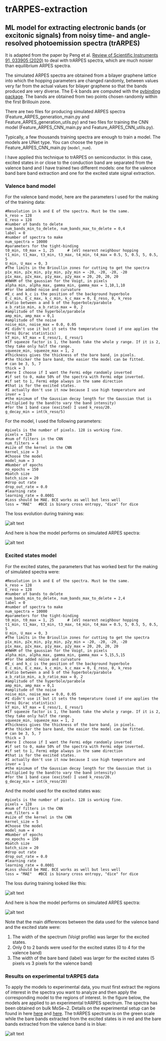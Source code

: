 # trARPES-extraction
## ML model for extracting electronic bands (or excitonic signals) from noisy time- and angle-resolved photoemission spectra (trARPES)

It is adapted from the paper by Peng et al. [Review of Scientific Instruments 91, 033905 (2020)](https://aip.scitation.org/doi/full/10.1063/1.5132586) to deal with trARPES spectra, which are much noisier than equilibrium ARPES spectra.

The simulated ARPES spectra are obtained from a bilayer graphene lattice into which the hopping parameters are changed randomly, between values very far from the actual values for bilayer graphene so that the bands produced are very diverse. The E-k bands are computed with the [pybinding package](https://docs.pybinding.site/en/stable/). The bands are obtained from two points chosen randomly within the first Brillouin zone.

There are two files for producing simulated ARPES spectra (Feature_ARPES_generation_main.py and Feature_ARPES_generation_utils.py) and two files for training the CNN  model (Feature_ARPES_CNN_main.py and Feature_ARPES_CNN_utils.py).

Typically, a few thousands training spectra are enough to train a model. The models are UNet type. You can choose the type in Feature_ARPES_CNN_main.py (`model_num`).

I have applied this technique to trARPES on semiconductor. In this case, excited states in or close to the conduction band are separated from the valence band and I have trained two different models: one for the valence band bare band extraction and one for the excited state signal extraction.

### Valence band model

For the valence band model, here are the parameters I used for the making of the training data:

```
#Resolution in k and E of the spectra. Must be the same.
k_reso = 128
E_reso = 128
#number of bands to delete
num_bands_min_to_delete, num_bands_max_to_delete = 0,4
label = 0
#number of spectra to make
num_spectra = 10000
#parameters for the tight-binding
t0_min, t0_max = 1, 25      # [eV] nearest neighbour hopping
t1_min, t1_max, t3_min, t3_max, t4_min, t4_max = 0.5, 5, 0.5, 5, 0.5, 5
U_min, U_max = 0, 3
#The limits in the Brioullin zones for cutting to get the spectra
p1x_min, p2x_min, p1y_min, p2y_min = -20, -20, -20, -20
p1x_max, p2x_max, p1y_max, p2y_max = 20, 20, 20, 20
#HWHM of the gaussian for the Voigt, in pixels
alpha_min, alpha_max, gamma_min, gamma_max = 1,10,1,10
#For the added noise and curvature
#E_c and k_c is the position of the background hyperbole
E_c_min, E_c_max, k_c_min, k_c_max = 0, E_reso, 0, k_reso
#ratio between a and b of the hyperbole/parabole
a_b_ratio_min, a_b_ratio_max = 0, 2
#amplitude of the hyperbole/parabole
amp_min, amp_max = 0,1
#amplitude of the noise
noise_min, noise_max = 0.0, 0.05
#I didn't use it but it sets the temperature (used if one applies the Fermi Dirac statistics)
kT_min, kT_max = E_reso/1, E_reso/1
#If squeeze factor is 1, the bands take the whole y range. If it is 2, they take only half the range.
squeeze_min, squeeze_max = 1, 2
#Thickness gives the thickness of the bare band, in pixels.
#the thicker the bare band, the easier the model can be fitted.
# can be 3, 5, 7
thick = 3
#here I choose if I want the Fermi edge randomly inverted
#if set to 0, make 50% of the spectra with Fermi edge inverted.
#if set to 1, Fermi edge always in the same direction
#that is for the excited states.
#I actually don't use it now because I use high temperature and 
inver = 1
#the minimum of the Gaussian decay length for the Gaussian that is multiplied by the band(to vary the band intensity)
#for the 1 band case (excited) I used k_reso/20.
g_decay_min = int(k_reso/5)
```

For the model, I used the following parameters:

```
#pixels is the number of pixels. 128 is working fine.
pixels = 128
#num of filters in the CNN
num_filters = 4
#size of the kernel in the CNN
kernel_size = 3
#Choose the model
model_num = 3
#Number of epochs
no_epochs = 150
#batch size
batch_size = 20
#drop out rate
drop_out_rate = 0.0
#learning rate
learning_rate = 0.0001
#Loss should be MAE. BCE works as well but less well
loss = "MAE"   #BCE is binary cross entropy, "dice" for dice
```
The loss evolution during training was: 

![alt text](loss_vs_epoch_VB.jpg)

And here is how the model performs on simulated ARPES spectra: 

![alt text](Results_on_simu_VB.jpg)

### Excited states model

For the excited states, the parameters that has worked best for the making of simulated spectra were:
```
#Resolution in k and E of the spectra. Must be the same.
k_reso = 128
E_reso = 128
#number of bands to delete
num_bands_min_to_delete, num_bands_max_to_delete = 2,4
label = 0
#number of spectra to make
num_spectra = 10000
#parameters for the tight-binding
t0_min, t0_max = 1, 25      # [eV] nearest neighbour hopping
t1_min, t1_max, t3_min, t3_max, t4_min, t4_max = 0.5, 5, 0.5, 5, 0.5, 5
U_min, U_max = 0, 3
#The limits in the Brioullin zones for cutting to get the spectra
p1x_min, p2x_min, p1y_min, p2y_min = -20, -20, -20, -20
p1x_max, p2x_max, p1y_max, p2y_max = 20, 20, 20, 20
#HWHM of the gaussian for the Voigt, in pixels
alpha_min, alpha_max, gamma_min, gamma_max = 5,15,5,15
#For the added noise and curvature
#E_c and k_c is the position of the background hyperbole
E_c_min, E_c_max, k_c_min, k_c_max = 0, E_reso, 0, k_reso
#ratio between a and b of the hyperbole/parabole
a_b_ratio_min, a_b_ratio_max = 0, 2
#amplitude of the hyperbole/parabole
amp_min, amp_max = 0,1
#amplitude of the noise
noise_min, noise_max = 0.0, 0.05
#I didn't use it but it sets the temperature (used if one applies the Fermi Dirac statistics)
kT_min, kT_max = E_reso/1, E_reso/1
#If squeeze factor is 1, the bands take the whole y range. If it is 2, they take only half the range.
squeeze_min, squeeze_max = 1, 2
#Thickness gives the thickness of the bare band, in pixels.
#the thicker the bare band, the easier the model can be fitted.
# can be 3, 5, 7
thick = 3
#here I choose if I want the Fermi edge randomly inverted
#if set to 0, make 50% of the spectra with Fermi edge inverted.
#if set to 1, Fermi edge always in the same direction
#that is for the excited states.
#I actually don't use it now because I use high temperature and 
inver = 1
#the minimum of the Gaussian decay length for the Gaussian that is multiplied by the band(to vary the band intensity)
#for the 1 band case (excited) I used k_reso/20.
g_decay_min = int(k_reso/20)
```

And the model used for the excited states was:
```
#pixels is the number of pixels. 128 is working fine.
pixels = 128
#num of filters in the CNN
num_filters = 8
#size of the kernel in the CNN
kernel_size = 5
#Choose the model
model_num = 4
#Number of epochs
no_epochs = 150
#batch size
batch_size = 20
#drop out rate
drop_out_rate = 0.0
#learning rate
learning_rate = 0.0001
#Loss should be MAE. BCE works as well but less well
loss = "MAE"   #BCE is binary cross entropy, "dice" for dice
```

The loss during training looked like this:

![alt text](loss_vs_epoch_excited.jpg)

And here is how the model performs on simulated ARPES spectra: 

![alt text](Results_on_simu_excited.jpg)

Note that the main differences between the data used for the valence band and the excited state were:
1. The width of the spectrum (Voigt profile) was larger for the excited states.
2. Only 0 to 2 bands were used for the excited states (0 to 4 for the valence band)
3. The width of the bare band (label) was larger for the excited states (5 pixels vs 3 pixels for the valence band)

### Results on experimental trARPES data

To apply the models to experimental data, you must first extract the regions of interest in the spectra you want to analyze and then apply the corresponding model to the regions of interest. 
In the figure below, the models are applied to an experimental trARPES spectrum. The spectra has been obtained on bulk MoSe~2. Details on the experimental setup can be found in here [here](https://www.spiedigitallibrary.org/conference-proceedings-of-spie/10102/101020I/Ultrafast-extreme-ultraviolet-ARPES-studies-of-electronic-dynamics-in-two/10.1117/12.2251249.full?SSO=1) and [here](https://aip.scitation.org/doi/full/10.1063/1.5079677). The trARPES spectrum is on the green scale while the bare bands extracted from the excited states is in red and the bare bands extracted from the valence band is in blue:

![alt text](Fit_exp_data.jpg)


